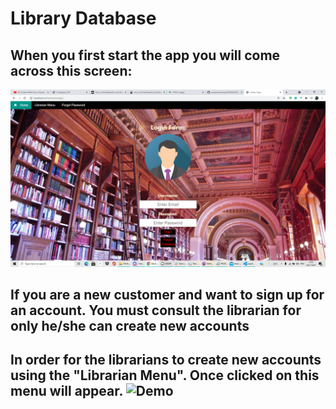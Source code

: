 <h1>Library Database</h1>
<h2>When you first start the app you will come across this screen:</h2>
<img src="images/loginDemo.png" alt="Demo">
<h2>If you are a new customer and want to sign up for an account. You must consult the librarian for only he/she can create new accounts

<h2>In order for the librarians to create new accounts using the "Librarian Menu". Once clicked on this menu will appear.
<img src="images/librarianDemo" alt="Demo">
